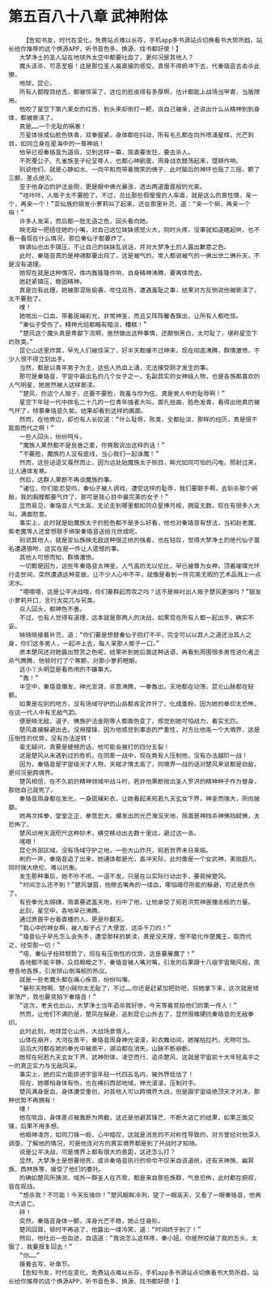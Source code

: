 # 第五百八十八章 武神附体
        【告知书友，时代在变化，免费站点难以长存，手机app多书源站点切换看书大势所趋，站长给你推荐的这个换源APP，听书音色多、换源、找书都好使！】
       大梦净土的圣人站在地球外太空中都要吐血了，更何况是其他人？
       魔头该杀，可恶至极！这是那位圣人最直接的感受，真恨不得俯冲下去，代秦珞音去击杀此獠。
       地球，昆仑。
       所有人都瞠目结舌，都被惊呆了，这位的脸皮得有多厚啊，估计都能上战场当甲胄、当盾牌用。
       他咬了星空下第六美女的红唇，到头来却倒打一耙，说自己被亲，还说出什么从精神到到身体，都被亵渎了。
       真是……一个无耻的祸害！
       万星体徐成仙脸色铁青，双拳握紧，身体都在抖动，所有毛孔都在向外喷涌星辉，光芒刺目，如同立身在星海中的一尊神祇！
       他早已视秦珞音为道侣，见到这样一幕，简直要发狂，要去杀人。
       不死蚕公子、孔雀族圣子纪呈等人，也都心神剧震，周身战衣鼓荡起来，铿锵作响。
       别说他们，就是心静如水、一向平和而带着微笑的佛子，此时脑后的神环也摇了三摇，颤了三颤，差点熄灭。
       至于他身边的护法金刚，更是眼中佛光暴涨，透出两道雷霆般的光束。
       “哇咔咔，人贩子太不要脸了，不过，总比那些假惺惺的人率直，就是这么的真性情，亲一个，再亲一个！”亚仙族的银发小萝莉叫了起来，还在那里补充，道：“亲一个嘛，再亲一个嘛！”
       许多人发呆，而后都一脸无语之色，回头看向她。
       映无敌一把捂住她的小嘴，对自己这位妹妹感觉火大，同时头疼，没事就知道瞎起哄，也不看一看现在什么情况，那位秦仙子都要炸了。
       映谪仙也出手镇压，不让自己的妹妹乱说话，并对大梦净土的人露出歉意之色。
       此时，秦珞音真的是神魂都要出窍了，这是被气的，常人都说被气的一佛出世二佛升天，不是没有道理。
       她现在就是这种情况，体内轰隆隆作响，自身精神沸腾，要离体而去。
       她赶紧镇压，稳固精神。
       真是岂有此理，她被那混账偷袭，咬住双唇，遭遇羞耻之事，结果对方反倒说他被亵渎了，太不要脸了。
       噗！
       她咳出一口血，带着斑斓彩光，非常神圣，而且又阵阵馨香飘出，让所有人都吃惊。
       “秦仙子受伤了，精神光焰都略有暗淡，糟糕！”
       “楚风这个魔头真是卑鄙下流啊，居然做出这种事情，还颠倒黑白，太可耻了，堪称星空下的败类。”
       昆仑山这里炸窝，早先人们被惊呆了，好半天都缓不过神来，现在彻底沸腾，群情激愤，不少人恨不得立刻出手。
       当然，都是以青年男子为主，这些人热血上涌，无法接受刚才发生的事。
       那可是秦珞音，宇宙中最出名的几个女子之一，名副其实的女神级人物，也是各族都喜欢的人气明星，她居然被人这样亵渎。
       “楚风，你这个人贩子，还要不要脸，我羞与你为伍，真是男人中的耻辱啊！”
       星空下年轻一代中排名二十几的一位青年强者大叫，面孔扭曲，脸色发青，看得出他真的被气坏了，倾慕秦珞音久矣，结果却看到这样的画面。
       然而，在他旁边，却也有人长叹道：“什么耻辱，败类，全都扯淡，那样的经历，真是恨不能取而代之啊！”
       一些人回头，纷纷呵斥。
       “魔族人果然都不是良善之辈，你竟敢说出这样的话！”
       “不要脸，魔族的人没有底线，当心我们一起诛魔！”
       然而，这些话语又戛然而止，因为远处始魔族太子侧目，眸光如同可怕的闪电，照射过来，让人通体发寒。
       然后，这群人果断不再谈魔族的事。
       “诸位，你们能忍受吗，秦仙子被人调戏，遭受这样的耻辱，我们要联手啊，去斩杀那个祸胎，我的胸膛都要气炸了，那可是我心目中最完美的女子！”
       显而易见，秦珞音人气太高，无论走到哪里都如同众星捧月般，拥趸无数，现在有很多人大叫，满面怒意。
       事实上，此时就是始魔族太子的脸色都不是多么好看，他也对秦珞音有想法，当初赵老魔、紫老魔等人还曾想联手绑架秦珞音送给元世成呢。
       别说其他人，就是亚仙族映无敌这种很正统的强者，也在轻叹，觉得大梦净土的绝代仙子莫名遭遇狼吻，这实在是一件让人遗憾的事。
       其他人可想而知，群情激愤。
       一切都是因为，这些年秦珞音太神圣，人气高的无以伦比，早已被尊为女神，顶着璀璨光环行走世间，突然遭遇这种变故，让不少人心中不平，就像是看到一件完美无暇的艺术品溅上一点泥水。
       “喂喂喂，这是公平决战哦，你们要群起而攻之吗？这不是映衬出人贩子楚风更强吗？”银发小萝莉开口，言行太突兀与另类。
       众人回头，都神色不善。
       不过，也有人觉得有道理，这本就是那两人的决战，如果现在所有人都一起出手，确实不妥。
       映晓晓接着补充，道：“你们要是想替秦仙子抱打不平，完全可以以其人之道还治其人之身，你们这多男人，一起冲上去，每人亲那人贩子一口。”
       原本楚风还对她露出赞赏之色呢，结果听到她后面这种话语，再看到周围很多男性进化者正杀气腾腾，他顿时打了个寒颤，对那小萝莉瞪眼。
       这小丫头明显是看热闹的不嫌事大。
       “轰！”
       半空中，秦珞音爆发，神光澎湃，杀意沸腾，一拳轰出，天地都在动荡，昆仑山脉都在轻颤。
       如果是在别的地方，没有场域守护的山岳都肯定炸开了，化成齑粉，因为她的拳印太恐怖，在这一代人中有无敌气韵。
       便是映无敌、道子、佛族护法金刚等人都面色变了，感觉到她可怕战力，着实无匹。
       楚风直接躲避出去，没用撄锋，因为他感觉到事态的严重性，对方比他高一个大境界，这是压倒性的优势，没有办法逆转！
       毫无疑问，真要是硬撼的话，他可能会被打的四分五裂！
       这是楚风从未遇到过的危机，在同辈一战中，现在竟有人压制他，没有办法越阶一战！
       因为，秦珞音是宇宙级天才人物，天赋才情太高了，同境界一战的话对楚风来说都是劲敌，更何况是跨境界。
       楚风相信，在不久前的精神领域中战斗时，若非他果断抛出圣人罗洪的精神种子作为替身，那他自己就死了。
       秦珞音周身都在发光，一身斑斓彩衣，让她看起来宛若九天玄女下界，神圣而强大，所向披靡。
       她再次挥拳，堂堂正正，拳意宏大，爆发出的光芒淹没天地，简直是神挡杀神佛挡弑佛，太恐怖了。
       楚风动用天涯咫尺这种妙术，横空移动出去数十里远，避过这一击。
       喀嚓！
       昆仑外部区域，没有场域守护之地，一些大山炸开，宛若世界末日来临。
       刷的一声，秦珞音追了出来，她通体都是光，直冲天际，此时像是一个女武神，美丽超凡，同时强大绝伦，难以抗衡。
       发生那种事后，她不吵不闹，一语不发，只是在以实际行动出手，要毙掉楚风。
       “时间怎么还不到？”楚风皱眉，他擦去嘴角的一缕血，哪怕竭尽所能的躲避，可还是负伤了。
       有些拳光太磅礴，简直要遮盖天地，扫中了他，让他承受了宛若洪荒神兽撞击般的力量。
       此刻，星空中，各地早已沸腾。
       通过原兽平台看直播的人，更是吵翻天。
       “我心中的神女啊，被人贩子占了大便宜，这杀千刀的！”
       “珞音仙子早先怎么会失手，遭受那样的亵渎，真是没天理，恨不能化作楚魔王，取而代之，经受那一切！”
       “唔，秦仙子扭转颓势了，现在有压倒性的优势，这是要屠魔了！”
       各地都不能平静，众目睽睽之下，秦珞音被人嘴对嘴，引发的后果跟十八级宇宙飓风般，席卷各地各族，引发排山倒海般的热议。
       就是一些老魔头都在痛心疾首，纷纷叫嚷。
       “暴殄天物啊，楚小贼你太无耻了，不过……你还是赶紧加把劲吧，将她拿下来，这次就是倾家荡产，我也要竞拍下秦珞音！”
       “这次，老夫也出山，大梦净土当年追杀我好惨，今天等着竞拍他们的第一传人！”
       然而，让他们不满的是，楚风在躲避，逃到昆仑山外去了，显然很难硬抗秦珞音的无敌拳印。
       此时此刻，地球昆仑山外，大战场景慑人。
       山体在崩开，大河在蒸干，秦珞音周身神光滚滚，彩衣舞动间，她摧枯拉朽，无物可当。
       滔滔大河都在她的拳光中被蒸干，湖泊都在消失，山脉不断崩断。
       她现在宛若九天玄女下界，武神附体，凌空而行，追杀楚风，这就是宇宙前十大年轻高手之一的真正实力与无敌风采。
       事实上，她的实力能排进宇宙年轻一代四五名内，被外界低估了！
       现在，她哪怕身体有伤，也在横扫西部地域，神光滚滚，压制对手。
       楚风满身是血，身体遭受重创，对其他人可以跨境界大战，但是跟宇宙级绝顶天才对决，那种优势不再拥有！
       噗！
       他在咳血，身体差点被轰断为两截，这还是他避其锋芒、不断大逃亡的结果，如果正面交锋，后果不用多想。
       他眼神凌厉，如同刀锋一般，心中暗叹，这就是消息的不对称性导致的，对方曾经对他深入调查，了解他的情况，可是他连对方的真实境界都是到了开战时才知晓。
       说是公平决战，可是境界上都有很大的差距，这还怎么打？
       显然，大梦净土是想要他死，或许秦珞音执行的命令不仅来自该道统，还有天神族、幽冥族、西林族等，接受了他们的委托。
       的确如楚风所猜测，域外一群圣人在齐聚，都是来自那些族群，气息恐怖，此时都在俯视，皆在观战。
       “想杀我？不可能！今天反擒你！”楚风眼眸冷冽，望了一眼高天，又看了一眼秦珞音，他再次大逃亡。
       砰！
       突然，秦珞音身体一颤，浑身光芒不稳，她止住身形。
       楚风回首，顿时不再逃了，他露出一缕冷笑，道：“时间终于到了！”
       然后，他吐出一些血迹，自语道：“我说怎么这样疼，秦小妞，你居然咬破了我的舌头，太狠了，我要报复回去！”
       “你……”
       接着去写，补章节。
       【告知书友，时代在变化，免费站点难以长存，手机app多书源站点切换看书大势所趋，站长给你推荐的这个换源APP，听书音色多、换源、找书都好使！】